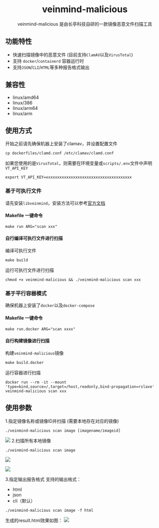 <h1 align="center"> veinmind-malicious </h1>

<p align="center">
veinmind-malicious 是由长亭科技自研的一款镜像恶意文件扫描工具 
</p>

## 功能特性

- 快速扫描镜像中的恶意文件 (目前支持`ClamAV`以及`VirusTotal`)
- 支持 `docker`/`containerd` 容器运行时
- 支持`JSON`/`CLI`/`HTML`等多种报告格式输出

## 兼容性

- linux/amd64
- linux/386
- linux/arm64
- linux/arm

## 使用方式

开始之前请先确保机器上安装了clamav，并设置配置文件

```
cp dockerfiles/clamd.conf /etc/clamav/clamd.conf
```

如果您使用的是`VirusTotal`，则需要在环境变量或`scripts/.env`文件中声明`VT_API_KEY`
```
export VT_API_KEY=xxxxxxxxxxxxxxxxxxxxxxxxxxxxxxxxxxxxxx
```
### 基于可执行文件

请先安装`libveinmind`，安装方法可以参考[官方文档](https://github.com/chaitin/libveinmind)

#### Makefile 一键命令

```
make run ARG="scan xxx"
```
#### 自行编译可执行文件进行扫描

编译可执行文件
```
make build
```
运行可执行文件进行扫描
```
chmod +x veinmind-malicious && ./veinmind-malicious scan xxx 
```
### 基于平行容器模式
确保机器上安装了`docker`以及`docker-compose`
#### Makefile 一键命令
```
make run.docker ARG="scan xxxx"
```
#### 自行构建镜像进行扫描
构建`veinmind-malicious`镜像
```
make build.docker
```
运行容器进行扫描
```
docker run --rm -it --mount 'type=bind,source=/,target=/host,readonly,bind-propagation=rslave' veinmind-malicious scan xxx
```

## 使用参数

1.指定镜像名称或镜像ID并扫描 (需要本地存在对应的镜像)

```
./veinmind-malicious scan image [imagename/imageid]
```
![](https://veinmind-cache.oss-cn-hangzhou.aliyuncs.com/img/docs/veinmind-malicious/malicious_scan_image1.jpg)
2.扫描所有本地镜像

```
./veinmind-malicious scan image
```
![](https://veinmind-cache.oss-cn-hangzhou.aliyuncs.com/img/docs/veinmind-malicious/malicious_scan_image2-1.jpg)

![](https://veinmind-cache.oss-cn-hangzhou.aliyuncs.com/img/docs/veinmind-malicious/malicious_scan_image2-2.jpg)



3.指定输出报告格式
支持的输出格式：
- html
- json
- cli（默认）

```
./veinmind-malicious scan image -f html
```
生成的result.html效果如图：
![](https://veinmind-cache.oss-cn-hangzhou.aliyuncs.com/img/docs/veinmind-malicious/malicious_format.jpg)
